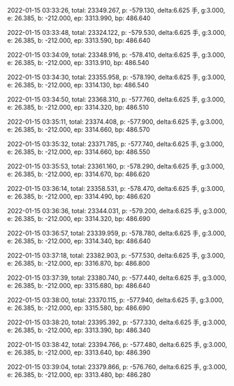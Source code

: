 2022-01-15 03:33:26, total: 23349.267, p: -579.130, delta:6.625 手, g:3.000, e: 26.385, b: -212.000, ep: 3313.990, bp: 486.640

2022-01-15 03:33:48, total: 23324.122, p: -579.530, delta:6.625 手, g:3.000, e: 26.385, b: -212.000, ep: 3313.590, bp: 486.640

2022-01-15 03:34:09, total: 23348.916, p: -578.410, delta:6.625 手, g:3.000, e: 26.385, b: -212.000, ep: 3313.910, bp: 486.540

2022-01-15 03:34:30, total: 23355.958, p: -578.190, delta:6.625 手, g:3.000, e: 26.385, b: -212.000, ep: 3314.130, bp: 486.540

2022-01-15 03:34:50, total: 23368.310, p: -577.760, delta:6.625 手, g:3.000, e: 26.385, b: -212.000, ep: 3314.320, bp: 486.510

2022-01-15 03:35:11, total: 23374.408, p: -577.900, delta:6.625 手, g:3.000, e: 26.385, b: -212.000, ep: 3314.660, bp: 486.570

2022-01-15 03:35:32, total: 23371.785, p: -577.740, delta:6.625 手, g:3.000, e: 26.385, b: -212.000, ep: 3314.660, bp: 486.550

2022-01-15 03:35:53, total: 23361.160, p: -578.290, delta:6.625 手, g:3.000, e: 26.385, b: -212.000, ep: 3314.670, bp: 486.620

2022-01-15 03:36:14, total: 23358.531, p: -578.470, delta:6.625 手, g:3.000, e: 26.385, b: -212.000, ep: 3314.490, bp: 486.620

2022-01-15 03:36:36, total: 23344.031, p: -579.200, delta:6.625 手, g:3.000, e: 26.385, b: -212.000, ep: 3314.320, bp: 486.690

2022-01-15 03:36:57, total: 23339.959, p: -578.780, delta:6.625 手, g:3.000, e: 26.385, b: -212.000, ep: 3314.340, bp: 486.640

2022-01-15 03:37:18, total: 23382.903, p: -577.530, delta:6.625 手, g:3.000, e: 26.385, b: -212.000, ep: 3316.870, bp: 486.800

2022-01-15 03:37:39, total: 23380.740, p: -577.440, delta:6.625 手, g:3.000, e: 26.385, b: -212.000, ep: 3315.680, bp: 486.640

2022-01-15 03:38:00, total: 23370.115, p: -577.940, delta:6.625 手, g:3.000, e: 26.385, b: -212.000, ep: 3315.580, bp: 486.690

2022-01-15 03:38:20, total: 23395.392, p: -577.330, delta:6.625 手, g:3.000, e: 26.385, b: -212.000, ep: 3313.390, bp: 486.340

2022-01-15 03:38:42, total: 23394.766, p: -577.480, delta:6.625 手, g:3.000, e: 26.385, b: -212.000, ep: 3313.640, bp: 486.390

2022-01-15 03:39:04, total: 23379.866, p: -576.760, delta:6.625 手, g:3.000, e: 26.385, b: -212.000, ep: 3313.480, bp: 486.280
